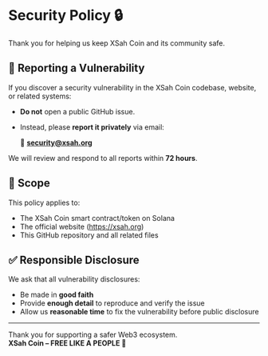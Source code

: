 # Security Policy 🔒

Thank you for helping us keep XSah Coin and its community safe.

## 📢 Reporting a Vulnerability

If you discover a security vulnerability in the XSah Coin codebase, website, or related systems:

- **Do not** open a public GitHub issue.
- Instead, please **report it privately** via email:
  
  📧 **security@xsah.org**

We will review and respond to all reports within **72 hours**.

## 🔐 Scope

This policy applies to:

- The XSah Coin smart contract/token on Solana
- The official website (https://xsah.org)
- This GitHub repository and all related files

## ✅ Responsible Disclosure

We ask that all vulnerability disclosures:

- Be made in **good faith**
- Provide **enough detail** to reproduce and verify the issue
- Allow us **reasonable time** to fix the vulnerability before public disclosure

---

Thank you for supporting a safer Web3 ecosystem.  
**XSah Coin – FREE LIKE A PEOPLE 🐏**
